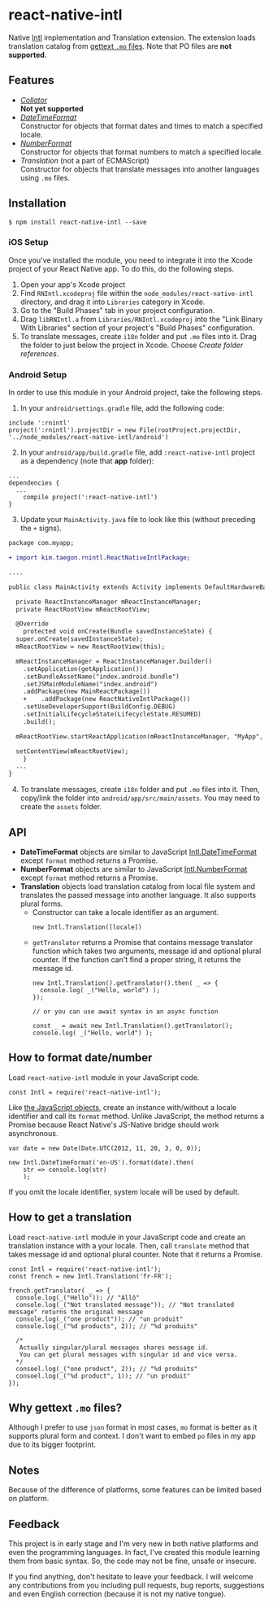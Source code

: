 # react-native-intl

Native [Intl](https://developer.mozilla.org/en-US/docs/Web/JavaScript/Reference/Global_Objects/Intl) implementation and Translation extension. The extension loads translation catalog from [gettext `.mo` files](https://www.gnu.org/software/gettext/manual/html_node/MO-Files.html). Note that PO files are **not supported.**

## Features

* [*Collator*](https://developer.mozilla.org/en-US/docs/Web/JavaScript/Reference/Global_Objects/Collator)  
**Not yet supported**
* [*DateTimeFormat*](https://developer.mozilla.org/en-US/docs/Web/JavaScript/Reference/Global_Objects/DateTimeFormat)  
Constructor for objects that format dates and times to match a specified locale.
* [*NumberFormat*](https://developer.mozilla.org/en-US/docs/Web/JavaScript/Reference/Global_Objects/NumberFormat)  
  Constructor for objects that format numbers to match a specified locale.
* *Translation* (not a part of ECMAScript)  
  Constructor for objects that translate messages into another languages using `.mo` files.

## Installation

```
$ npm install react-native-intl --save
```

### iOS Setup

Once you've installed the module, you need to integrate it into the Xcode project of your React Native app. To do this, do the following steps.

1. Open your app's Xcode project
2. Find `RNIntl.xcodeproj` file within the `node_modules/react-native-intl` directory, and drag it into `Libraries` category in Xcode.
3. Go to the "Build Phases" tab in your project configuration.
4. Drag `libRNIntl.a` from `Libraries/RNIntl.xcodeproj` into the "Link Binary With Libraries" section of your project's "Build Phases" configuration.
5. To translate messages, create `i18n` folder and put `.mo` files into it. Drag the folder to just below the project in Xcode. Choose *Create folder references*.

### Android Setup

In order to use this module in your Android project, take the following steps.

1. In your `android/settings.gradle` file, add the following code:
  ```
  include ':rnintl'
  project(':rnintl').projectDir = new File(rootProject.projectDir, '../node_modules/react-native-intl/android')
  ```
2. In your `android/app/build.gradle` file, add `:react-native-intl` project as a dependency (note that **app** folder):
  ```
  ...
  dependencies {
    ...
      compile project(':react-native-intl')
  }
  ```
3. Update your `MainActivity.java` file to look like this (without preceding the `+` signs).
  ```diff
  package com.myapp;

  + import kim.taegon.rnintl.ReactNativeIntlPackage;

  ....

  public class MainActivity extends Activity implements DefaultHardwareBackBtnHandler {

    private ReactInstanceManager mReactInstanceManager;
    private ReactRootView mReactRootView;

    @Override
      protected void onCreate(Bundle savedInstanceState) {
	super.onCreate(savedInstanceState);
	mReactRootView = new ReactRootView(this);

	mReactInstanceManager = ReactInstanceManager.builder()
	  .setApplication(getApplication())
	  .setBundleAssetName("index.android.bundle")
	  .setJSMainModuleName("index.android")
	  .addPackage(new MainReactPackage())
	  +    .addPackage(new ReactNativeIntlPackage())
	  .setUseDeveloperSupport(BuildConfig.DEBUG)
	  .setInitialLifecycleState(LifecycleState.RESUMED)
	  .build();

	mReactRootView.startReactApplication(mReactInstanceManager, "MyApp", null);

	setContentView(mReactRootView);
      }
    ...
  }
  ```
4. To translate messages, create `i18n` folder and put `.mo` files into it. Then, copy/link the folder into `android/app/src/main/assets`. You may need to create the `assets` folder.

## API

* **DateTimeFormat** objects are similar to JavaScript  [Intl.DateTimeFormat](https://developer.mozilla.org/en-US/docs/Web/JavaScript/Reference/Global_Objects/DateTimeFormat) except `format` method returns a Promise.
* **NumberFormat** objects are similar to JavaScript [Intl.NumberFormat](https://developer.mozilla.org/en-US/docs/Web/JavaScript/Reference/Global_Objects/NumberFormat) except `format` method returns a Promise.
* **Translation** objects load translation catalog from local file system and translates the passed message into another language. It also supports plural forms.
  * Constructor can take a locale identifier as an argument.
    ```
    new Intl.Translation([locale])
    ```
  * `getTranslator` returns a Promise that contains message translator function which takes two arguments, message id and optional plural counter. If the function can't find a proper string, it returns the message id.
    ```
    new Intl.Translation().getTranslator().then( _ => {
      console.log( _("Hello, world") );
    });

    // or you can use await syntax in an async function

    const _ = await new Intl.Translation().getTranslator();
    console.log( _("Hello, world") );
    ```

## How to format date/number

Load `react-native-intl` module in your JavaScript code.

```
const Intl = require('react-native-intl');
```

Like [the JavaScript objects](https://developer.mozilla.org/en-US/docs/Web/JavaScript/Reference/Global_Objects/Intl), create an instance with/without a locale identifier and call its `format` method. Unlike  JavaScript, the method returns a Promise because React Native's JS-Native bridge should work asynchronous.

```
var date = new Date(Date.UTC(2012, 11, 20, 3, 0, 0));

new Intl.DateTimeFormat('en-US').format(date).then(
    str => console.log(str)
    );
```

If you omit the locale identifier, system locale will be used by default.

## How to get a translation

Load `react-native-intl` module in your JavaScript code and create an translation instance with a your locale. Then, call `translate` method that takes message id and optional plural counter. Note that it returns a Promise.

```
const Intl = require('react-native-intl');
const french = new Intl.Translation('fr-FR');

french.getTranslator( _ => {
  console.log(_("Hello")); // "Allô"
  console.log(_("Not translated message")); // "Not translated message" returns the original message
  console.log(_("one product")); // "un produit"
  console.log(_("%d products", 2)); // "%d produits"

  /*
   Actually singular/plural messages shares message id.
   You can get plural messages with singular id and vice versa.
  */
  consoel.log(_("one product", 2)); // "%d produits"
  consoel.log(_("%d product", 1)); // "un produit"
});
```

## Why gettext `.mo` files?

Although I prefer to use `json` format in most cases, `mo` format is better as it supports plural form and context. I don't want to embed `po` files in my app due to its bigger footprint.

## Notes

Because of the difference of platforms, some features can be limited based on platform.

## Feedback

This project is in early stage and I'm very new in both native platforms and even the programming languages.
In fact, I've created this module learning them from basic syntax. So, the code may not be fine, unsafe or insecure.

If you find anything, don't hesitate to leave your feedback.
I will welcome any contributions from you including pull requests, bug reports, suggestions and even English correction (because it is not my native tongue).
